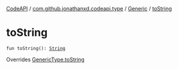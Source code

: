 [CodeAPI](../../index.md) / [com.github.jonathanxd.codeapi.type](../index.md) / [Generic](index.md) / [toString](.)

# toString

`fun toString(): `[`String`](https://kotlinlang.org/api/latest/jvm/stdlib/kotlin/-string/index.html)

Overrides [GenericType.toString](../-generic-type/to-string.md)

